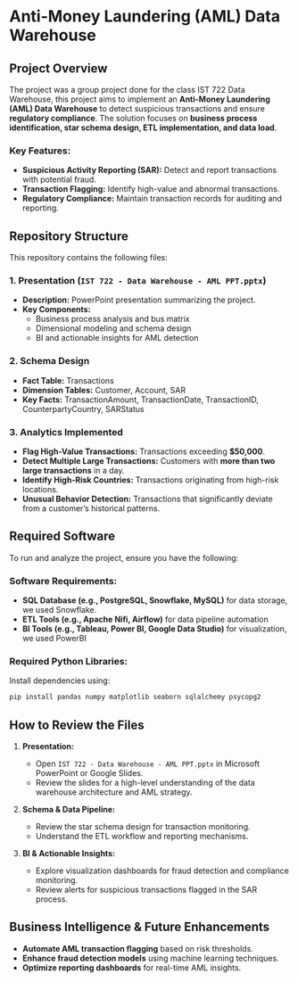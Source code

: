 # Anti-Money Laundering (AML) Data Warehouse

## Project Overview
The project was a group project done for the class IST 722 Data Warehouse, this project aims to implement an **Anti-Money Laundering (AML) Data Warehouse** to detect suspicious transactions and ensure **regulatory compliance**. The solution focuses on **business process identification, star schema design, ETL implementation, and data load**. 

### Key Features:
- **Suspicious Activity Reporting (SAR):** Detect and report transactions with potential fraud.
- **Transaction Flagging:** Identify high-value and abnormal transactions.
- **Regulatory Compliance:** Maintain transaction records for auditing and reporting.

## Repository Structure
This repository contains the following files:

### 1. Presentation (`IST 722 - Data Warehouse - AML PPT.pptx`)
- **Description:** PowerPoint presentation summarizing the project.
- **Key Components:**
  - Business process analysis and bus matrix
  - Dimensional modeling and schema design
  - BI and actionable insights for AML detection

### 2. Schema Design
- **Fact Table:** Transactions
- **Dimension Tables:** Customer, Account, SAR
- **Key Facts:** TransactionAmount, TransactionDate, TransactionID, CounterpartyCountry, SARStatus

### 3. Analytics Implemented
- **Flag High-Value Transactions:** Transactions exceeding **$50,000**.
- **Detect Multiple Large Transactions:** Customers with **more than two large transactions** in a day.
- **Identify High-Risk Countries:** Transactions originating from high-risk locations.
- **Unusual Behavior Detection:** Transactions that significantly deviate from a customer’s historical patterns.

## Required Software
To run and analyze the project, ensure you have the following:

### Software Requirements:
- **SQL Database (e.g., PostgreSQL, Snowflake, MySQL)** for data storage, we used Snowflake.
- **ETL Tools (e.g., Apache Nifi, Airflow)** for data pipeline automation
- **BI Tools (e.g., Tableau, Power BI, Google Data Studio)** for visualization, we used PowerBI

### Required Python Libraries:
Install dependencies using:
```bash
pip install pandas numpy matplotlib seaborn sqlalchemy psycopg2
```

## How to Review the Files
1. **Presentation:**
   - Open `IST 722 - Data Warehouse - AML PPT.pptx` in Microsoft PowerPoint or Google Slides.
   - Review the slides for a high-level understanding of the data warehouse architecture and AML strategy.

2. **Schema & Data Pipeline:**
   - Review the star schema design for transaction monitoring.
   - Understand the ETL workflow and reporting mechanisms.

3. **BI & Actionable Insights:**
   - Explore visualization dashboards for fraud detection and compliance monitoring.
   - Review alerts for suspicious transactions flagged in the SAR process.

## Business Intelligence & Future Enhancements
- **Automate AML transaction flagging** based on risk thresholds.
- **Enhance fraud detection models** using machine learning techniques.
- **Optimize reporting dashboards** for real-time AML insights.

